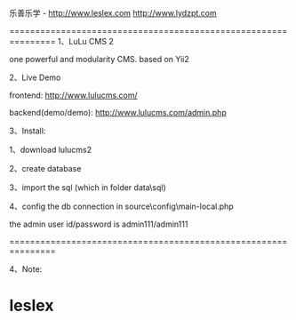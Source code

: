 乐善乐学 - http://www.leslex.com  http://www.lydzpt.com

===============================================================
1、LuLu CMS 2 

one powerful and modularity CMS. based on Yii2


2、Live Demo

frontend: http://www.lulucms.com/

backend(demo/demo): http://www.lulucms.com/admin.php



3、Install:

1、download lulucms2

2、create database

3、import the sql (which in folder data\sql)

4、config the db connection in source\config\main-local.php

the admin user id/password is admin111/admin111

===============================================================

4、Note:

# leslex 
